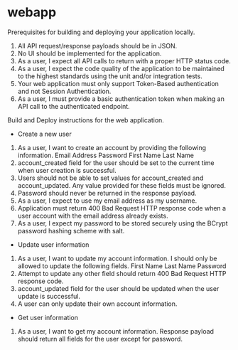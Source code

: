# webapp

Prerequisites for building and deploying your application locally.

1. All API request/response payloads should be in JSON.
2. No UI should be implemented for the application.
3. As a user, I expect all API calls to return with a proper HTTP status code.
4. As a user, I expect the code quality of the application to be maintained to the highest standards using the unit and/or integration tests.
5. Your web application must only support Token-Based authentication and not Session Authentication.
6. As a user, I must provide a basic authentication token when making an API call to the authenticated endpoint.

Build and Deploy instructions for the web application.

- Create a new user

1. As a user, I want to create an account by providing the following information.
Email Address
Password
First Name
Last Name
2. account_created field for the user should be set to the current time when user creation is successful.
3. Users should not be able to set values for account_created and account_updated. Any value provided for these fields must be ignored.
4. Password should never be returned in the response payload.
5. As a user, I expect to use my email address as my username.
6. Application must return 400 Bad Request HTTP response code when a user account with the email address already exists.
7. As a user, I expect my password to be stored securely using the BCrypt password hashing scheme with salt.

- Update user information

1. As a user, I want to update my account information. I should only be allowed to update the following fields.
First Name
Last Name
Password
2. Attempt to update any other field should return 400 Bad Request HTTP response code.
3. account_updated field for the user should be updated when the user update is successful.
4. A user can only update their own account information.

- Get user information
1. As a user, I want to get my account information. Response payload should return all fields for the user except for password.
